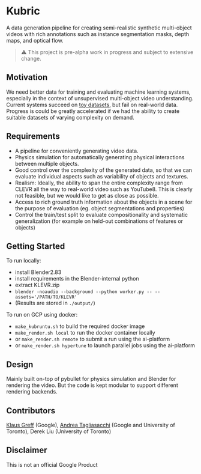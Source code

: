 # Kubric

A data generation pipeline for creating semi-realistic synthetic multi-object 
videos with rich annotations such as instance segmentation masks, depth maps, 
and optical flow.

> :warning: This project is pre-alpha work in progress and subject to extensive change.

## Motivation
We need better data for training and evaluating machine learning systems, especially in the context of unsupervised multi-object video understanding.
Current systems succeed on [toy datasets](https://github.com/deepmind/multi_object_datasets), but fail on real-world data.
Progress is could be greatly accelerated if we had the ability to create suitable datasets of varying complexity on demand.

## Requirements
- A pipeline for conveniently generating video data. 
- Physics simulation for automatically generating physical interactions between multiple objects.
- Good control over the complexity of the generated data, so that we can evaluate individual aspects such as variability of objects and textures.
- Realism: Ideally, the ability to span the entire complexity range from CLEVR all the way to real-world video such as YouTube8. This is clearly not feasible, but we would like to get as close as possible. 
- Access to rich ground truth information about the objects in a scene for the purpose of evaluation (eg. object segmentations and properties)
- Control the train/test split to evaluate compositionality and systematic generalization (for example on held-out combinations of features or objects)

## Getting Started
To run locally:
* install Blender2.83
* install requirements in the Blender-internal python
* extract KLEVR.zip 
* `blender -noaudio --background --python worker.py -- --assets='/PATH/TO/KLEVR'`
* (Results are stored in `./output/`)

To run on GCP using docker:
* `make_kubruntu.sh` to build the required docker image
* `make_render.sh local` to run the docker container locally
* or `make_render.sh remote` to submit a run using the ai-platform
* or `make_render.sh hypertune` to launch parallel jobs using the ai-platform

## Design
Mainly built on-top of pybullet for physics simulation and Blender for rendering the video.
But the code is kept modular to support different rendering backends.

## Contributors
[Klaus Greff](https://github.com/qwlouse) (Google), [Andrea Tagliasacchi](https://github.com/taiya) (Google and University of Toronto), Derek Liu (University of Toronto)

## Disclaimer
This is not an official Google Product
